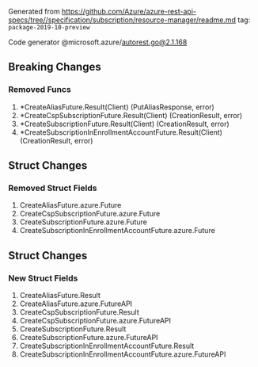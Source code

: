 Generated from https://github.com/Azure/azure-rest-api-specs/tree//specification/subscription/resource-manager/readme.md tag: `package-2019-10-preview`

Code generator @microsoft.azure/autorest.go@2.1.168

## Breaking Changes

### Removed Funcs

1. *CreateAliasFuture.Result(Client) (PutAliasResponse, error)
1. *CreateCspSubscriptionFuture.Result(Client) (CreationResult, error)
1. *CreateSubscriptionFuture.Result(Client) (CreationResult, error)
1. *CreateSubscriptionInEnrollmentAccountFuture.Result(Client) (CreationResult, error)

## Struct Changes

### Removed Struct Fields

1. CreateAliasFuture.azure.Future
1. CreateCspSubscriptionFuture.azure.Future
1. CreateSubscriptionFuture.azure.Future
1. CreateSubscriptionInEnrollmentAccountFuture.azure.Future

## Struct Changes

### New Struct Fields

1. CreateAliasFuture.Result
1. CreateAliasFuture.azure.FutureAPI
1. CreateCspSubscriptionFuture.Result
1. CreateCspSubscriptionFuture.azure.FutureAPI
1. CreateSubscriptionFuture.Result
1. CreateSubscriptionFuture.azure.FutureAPI
1. CreateSubscriptionInEnrollmentAccountFuture.Result
1. CreateSubscriptionInEnrollmentAccountFuture.azure.FutureAPI
